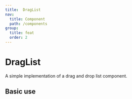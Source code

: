 ```yaml
---
title:  DragList
nav:
  title: Component
  path: /components
group:
  title: feat
  order: 2
---
```

# DragList

A simple implementation of a drag and drop list component.

## Basic use

<code src="./demo/index1.tsx"></code>

<API></API>